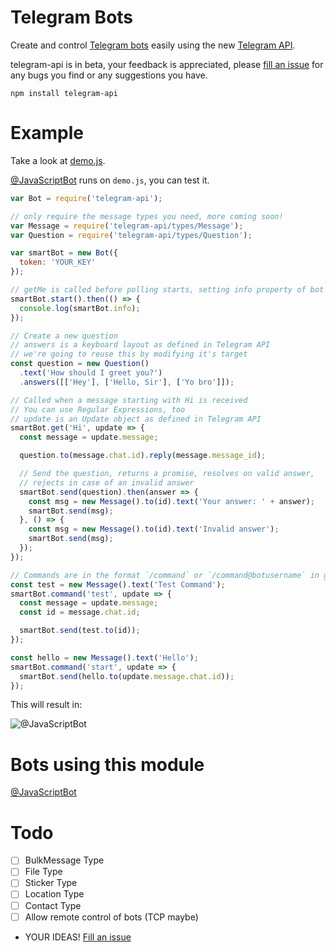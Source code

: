 # Telegram Bots
Create and control [Telegram bots](https://core.telegram.org/bots) easily
using the new [Telegram API](https://core.telegram.org/bots/api).

telegram-api is in beta, your feedback is appreciated, please [fill an issue](https://github.com/mdibaiee/node-telegram-api/issues)
for any bugs you find or any suggestions you have.
```
npm install telegram-api
```

# Example
Take a look at [demo.js](https://github.com/mdibaiee/node-telegram-api/blob/master/demo.js).

[@JavaScriptBot](https://telegram.me/JavaScriptBot) runs on `demo.js`, you can test it.

```javascript
var Bot = require('telegram-api');

// only require the message types you need, more coming soon!
var Message = require('telegram-api/types/Message');
var Question = require('telegram-api/types/Question');

var smartBot = new Bot({
  token: 'YOUR_KEY'
});

// getMe is called before polling starts, setting info property of bot
smartBot.start().then(() => {
  console.log(smartBot.info);
});

// Create a new question
// answers is a keyboard layout as defined in Telegram API
// we're going to reuse this by modifying it's target
const question = new Question()
  .text('How should I greet you?')
  .answers([['Hey'], ['Hello, Sir'], ['Yo bro']]);

// Called when a message starting with Hi is received
// You can use Regular Expressions, too
// update is an Update object as defined in Telegram API
smartBot.get('Hi', update => {
  const message = update.message;

  question.to(message.chat.id).reply(message.message_id);

  // Send the question, returns a promise, resolves on valid answer,
  // rejects in case of an invalid answer
  smartBot.send(question).then(answer => {
    const msg = new Message().to(id).text('Your answer: ' + answer);
    smartBot.send(msg);
  }, () => {
    const msg = new Message().to(id).text('Invalid answer');
    smartBot.send(msg);
  });
});

// Commands are in the format `/command` or `/command@botusername` in groups
const test = new Message().text('Test Command');
smartBot.command('test', update => {
  const message = update.message;
  const id = message.chat.id;

  smartBot.send(test.to(id));
});

const hello = new Message().text('Hello');
smartBot.command('start', update => {
  smartBot.send(hello.to(update.message.chat.id));
});
```

This will result in:

![@JavaScriptBot](https://github.com/mdibaiee/node-telegram-api/raw/master/demo.gif)


# Bots using this module

[@JavaScriptBot](https://telegram.me/JavaScriptBot)

# Todo

- [ ] BulkMessage Type
- [ ] File Type
- [ ] Sticker Type
- [ ] Location Type
- [ ] Contact Type
- [ ] Allow remote control of bots (TCP maybe)
- YOUR IDEAS! [Fill an issue](https://github.com/mdibaiee/node-telegram-api/issues)
